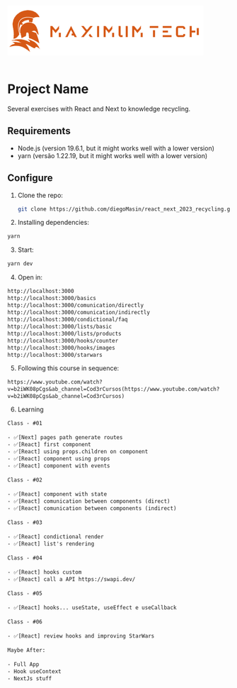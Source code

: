 ![Alt text](https://raw.githubusercontent.com/diegoMasin/landing-maximumtech/master/assets/img/new-logo-mt-01.png)
<br><br>

# Project Name

Several exercises with React and Next to knowledge recycling.

## Requirements

- Node.js (version 19.6.1, but it might works well with a lower version)
- yarn (versão 1.22.19, but it might works well with a lower version)

## Configure

1. Clone the repo:

   ```bash
   git clone https://github.com/diegoMasin/react_next_2023_recycling.git(https://github.com/diegoMasin/react-next-2023-recycling.git)
   ```

2. Installing dependencies:

```bash
yarn
```

3. Start:

```bash
yarn dev
```

4. Open in:

```
http://localhost:3000
http://localhost:3000/basics
http://localhost:3000/comunication/directly
http://localhost:3000/comunication/indirectly
http://localhost:3000/condictional/faq
http://localhost:3000/lists/basic
http://localhost:3000/lists/products
http://localhost:3000/hooks/counter
http://localhost:3000/hooks/images
http://localhost:3000/starwars
```

5. Following this course in sequence:

```
https://www.youtube.com/watch?v=b2iWK08pCgs&ab_channel=Cod3rCursos(https://www.youtube.com/watch?v=b2iWK08pCgs&ab_channel=Cod3rCursos)
```

6. Learning

```
Class - #01

- ✅[Next] pages path generate routes
- ✅[React] first component
- ✅[React] using props.children on component
- ✅[React] component using props
- ✅[React] component with events

Class - #02

- ✅[React] component with state
- ✅[React] comunication between components (direct)
- ✅[React] comunication between components (indirect)

Class - #03

- ✅[React] condictional render
- ✅[React] list's rendering

Class - #04

- ✅[React] hooks custom
- ✅[React] call a API https://swapi.dev/

Class - #05

- ✅[React] hooks... useState, useEffect e useCallback

Class - #06

- ✅[React] review hooks and improving StarWars

Maybe After:

- Full App
- Hook useContext
- NextJs stuff
```
